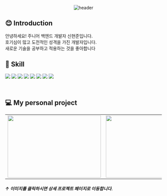 <div align=center>
  
![header](https://capsule-render.vercel.app/api?type=waving&color=auto&height=150&section=header&text=Hi,%20I'm%20HyunJoon&fontSize=40)
  
</div>

😊 Introduction
---

안녕하세요! 주니어 백엔드 개발자 신현준입니다.  
호기심이 많고 도전적인 성격을 가진 개발자입니다.    
새로운 기술을 공부하고 적용하는 것을 좋아합니다

  
📑 Skill 
---
  
<img src="https://img.shields.io/badge/Java-000000?style=flat-square&logo=Java&logoColor=white"/> <img src="https://img.shields.io/badge/Spring Boot-6DB33F?style=flat-square&logo=spring boot&logoColor=white"/>
<img src="https://img.shields.io/badge/React-222222?style=flat-square&logo=React&logoColor=61DAFB"/>
<img src="https://img.shields.io/badge/JavaScript-F7DF1E?style=flat-square&logo=JavaScript&logoColor=black"/>
<img src="https://img.shields.io/badge/C sharp-239120?style=flat-square&logo=C sharp&logoColor=white"/>
<img src="https://img.shields.io/badge/HTML5-E34F26?style=flat-square&logo=HTML5&logoColor=white"/>
<img src="https://img.shields.io/badge/CSS3-1572B6?style=flat-square&logo=CSS3&logoColor=white"/>
<img src="https://img.shields.io/badge/MySQL-4479A1?style=flat-square&logo=MySQL&logoColor=white"/>

<br/>

  
💻 My personal project
---

<table>
  <tr>
    <td>
      <a href="https://github.com/HyunJoonS/bookCafe">
        <img src = "https://user-images.githubusercontent.com/81973827/211239336-3b27d5f0-c782-4648-b271-b12bc4ad3b1f.png" width="300px" height="200px"> 
      </a>
    </td>
    <td>
      <a href="https://github.com/HyunJoonS/movieTown">
        <img src = "https://user-images.githubusercontent.com/81973827/211218826-299028f6-9f0f-41ea-bf2e-2712d306f7d6.png" width="300px" height="200px">
      </a>
    </td>
  </tr>
</table>

##### ↑ 이미지를 클릭하시면 상세 프로젝트 페이지로 이동합니다.

  
<!--
**HyunJoonS/HyunJoonS** is a ✨ _special_ ✨ repository because its `README.md` (this file) appears on your GitHub profile.
![1](https://user-images.githubusercontent.com/81973827/211218826-299028f6-9f0f-41ea-bf2e-2712d306f7d6.png)
![Untitled (2)](https://user-images.githubusercontent.com/81973827/211239336-3b27d5f0-c782-4648-b271-b12bc4ad3b1f.png)

Here are some ideas to get you started:

- 🔭 I’m currently working on ...
- 🌱 I’m currently learning ...
- 👯 I’m looking to collaborate on ...
- 🤔 I’m looking for help with ...
- 💬 Ask me about ...
- 📫 How to reach me: ...
- 😄 Pronouns: ...
- ⚡ Fun fact: ...
-->


